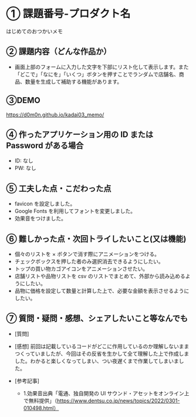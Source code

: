 # ① 課題番号-プロダクト名

はじめてのおつかいメモ

## ② 課題内容（どんな作品か）

- 画面上部のフォームに入力した文字を下部にリスト化して表示します。また「どこで」「なにを」「いくつ」ボタンを押すことでランダムで店舗名、商品、数量を生成して補助する機能があります。

## ③DEMO

https://d0m0n.github.io/kadai03_memo/

## ④ 作ったアプリケーション用の ID または Password がある場合

- ID: なし
- PW: なし

## ⑤ 工夫した点・こだわった点

- favicon を設定しました。
- Google Fonts を利用してフォントを変更しました。
- 効果音をつけました。

## ⑥ 難しかった点・次回トライしたいこと(又は機能)

- 個々のリストを × ボタンで消す際にアニメーションをつける。
- チェックボックスを押した者のみ選択消去できるようにしたい。
- トップの買い物カゴアイコンをアニメーションさせたい。
- 店舗リストや品物リストを csv のリストでまとめて、外部から読み込めるようにしたい。
- 品物に価格を設定して数量と計算した上で、必要な金額を表示させるようにしたい。

## ⑦ 質問・疑問・感想、シェアしたいこと等なんでも

- [質問]
- [感想]
  前回は記載しているコードがどこに作用しているのか理解しないままつくっていましたが、今回はその反省を生かして全て理解した上で作成しました。わかると楽しくなってしまい、つい夜遅くまで作業してしまいました。

- [参考記事]
  - 1.効果音出典「電通、独自開発の UI サウンド・アセットをオンライン上で無料提供」（https://www.dentsu.co.jp/news/topics/2022/0301-010498.html）
